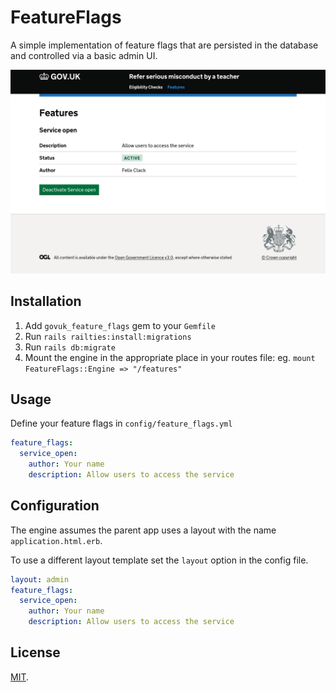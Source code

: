 # FeatureFlags

A simple implementation of feature flags that are persisted in the database and controlled via
a basic admin UI.

![Screenshot of the feature flags in a support UI](docs/readme-screenshot.png)

## Installation

1. Add `govuk_feature_flags` gem to your `Gemfile`
1. Run `rails railties:install:migrations`
1. Run `rails db:migrate`
1. Mount the engine in the appropriate place in your routes file: eg. `mount FeatureFlags::Engine => "/features"`

## Usage

Define your feature flags in `config/feature_flags.yml`

```yaml
feature_flags:
  service_open:
    author: Your name
    description: Allow users to access the service
```

## Configuration

The engine assumes the parent app uses a layout with the name `application.html.erb`.

To use a different layout template set the `layout` option in the config file.

```yaml
layout: admin
feature_flags:
  service_open:
    author: Your name
    description: Allow users to access the service
```

## License

[MIT](LICENCE).

